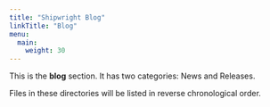 ```yaml
---
title: "Shipwright Blog"
linkTitle: "Blog"
menu:
  main:
    weight: 30
---
```


This is the **blog** section. It has two categories: News and Releases.

Files in these directories will be listed in reverse chronological order.
